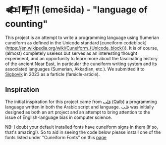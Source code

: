 # 𒅴𒋃𒀀 (emešida) - "language of counting"

This project is an attempt to write a programming language using Sumerian cuneiform as defined in the Unicode standard [cuneiform codeblock](https://en.wikipedia.org/wiki/Cuneiform_(Unicode_block\)).
It is of course, (almost) completely useless but serves as an interesting thought experiment, and an opportunity to learn more about the fascinating history of the ancient Near East, in particular the cuneiform writing system and its associated languages (Sumerian, Akkadian, etc.).
We submitted it to [Sigbovik](https://sigbovik.org/) in 2023 as a farticle (farsicle-article).

## Inspiration

The initial inspiration for this project came from [قلب](https://nas.sr/%D9%82%D9%84%D8%A8/) (Qalb) a programming language written in both the Arabic script and language.
قلب was initially designed as both an art project and an attempt to bring attention to the issue of English-language bias in computer science.

NB: I doubt your default installed fonts have cuneiform signs in them (if so, that's amazing!).
So to aid in seeing the code below please install one of the fonts listed under "Cuneiform Fonts" on this [page](http://oracc.museum.upenn.edu/doc/help/visitingoracc/fonts/)

